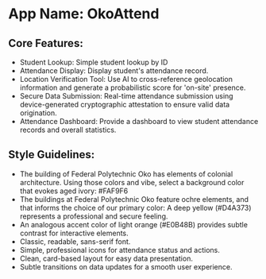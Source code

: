 # **App Name**: OkoAttend

## Core Features:

- Student Lookup: Simple student lookup by ID
- Attendance Display: Display student's attendance record.
- Location Verification Tool: Use AI to cross-reference geolocation information and generate a probabilistic score for 'on-site' presence.
- Secure Data Submission: Real-time attendance submission using device-generated cryptographic attestation to ensure valid data origination.
- Attendance Dashboard: Provide a dashboard to view student attendance records and overall statistics.

## Style Guidelines:

- The building of Federal Polytechnic Oko has elements of colonial architecture. Using those colors and vibe, select a background color that evokes aged ivory: #FAF9F6
- The buildings at Federal Polytechnic Oko feature ochre elements, and that informs the choice of our primary color: A deep yellow (#D4A373) represents a professional and secure feeling.
- An analogous accent color of light orange (#E0B48B) provides subtle contrast for interactive elements.
- Classic, readable, sans-serif font.
- Simple, professional icons for attendance status and actions.
- Clean, card-based layout for easy data presentation.
- Subtle transitions on data updates for a smooth user experience.
